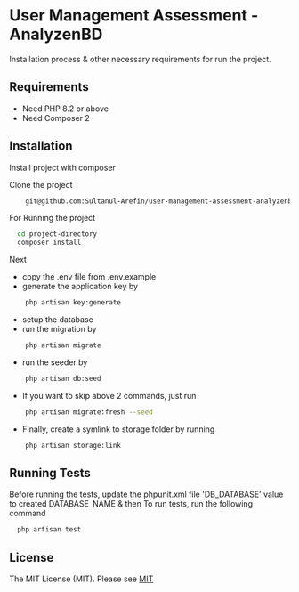 
# User Management Assessment - AnalyzenBD

Installation process & other necessary requirements for run the project.

## Requirements
- Need PHP 8.2 or above
- Need Composer 2


## Installation

Install project with composer

Clone the project
```bash
    git@github.com:Sultanul-Arefin/user-management-assessment-analyzenbd.git
```
For Running the project
```bash
  cd project-directory
  composer install
```
Next
- copy the .env file from .env.example
- generate the application key by
```bash
    php artisan key:generate
```
- setup the database
- run the migration by
```bash
    php artisan migrate
```
- run the seeder by
```bash
    php artisan db:seed
```
- If you want to skip above 2 commands, just run
```bash
    php artisan migrate:fresh --seed
```
- Finally, create a symlink to storage folder by running
```bash
    php artisan storage:link
```

    
## Running Tests

Before running the tests, update the phpunit.xml file 'DB_DATABASE' value to created DATABASE_NAME & then To run tests, run the following command

```bash
  php artisan test
```
## License
The MIT License (MIT). Please see
[MIT](https://choosealicense.com/licenses/mit/)
